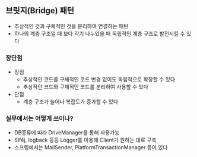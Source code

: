 ## 브릿지(Bridge) 패턴
- 추상적인 것과 구체적인 것을 분리하여 연결하는 패턴
- 하나의 계층 구조일 때 보다 각기 나누었을 때 독립적인 계층 구조로 발전시킬 수 있다


### 장단점
- 장점
  - 추상적인 코드를 구체적인 코드 변경 없이도 독립적으로 확장할 수 있다
  - 추상적인 코드와 구체적인 코드를 분리하여 사용할 수 있다
- 단점
  - 계층 구조가 늘어나 복잡도가 증가할 수 있다


### 실무에서는 어떻게 쓰이나?
- DB종류에 따라 DriveManager를 통해 사용가능
- Slf4j, logback 등등 Logger를 이용해 Client가 원하는 대로 구축
- 스프링에서는 MailSender, PlatformTransactionManager 등이 있다
